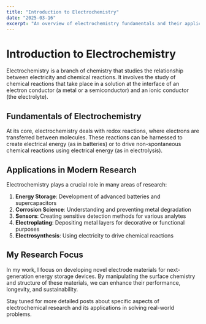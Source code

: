 ```yaml
---
title: "Introduction to Electrochemistry"
date: "2025-03-16"
excerpt: "An overview of electrochemistry fundamentals and their applications in modern research."
---
```


# Introduction to Electrochemistry

Electrochemistry is a branch of chemistry that studies the relationship between electricity and chemical reactions. It involves the study of chemical reactions that take place in a solution at the interface of an electron conductor (a metal or a semiconductor) and an ionic conductor (the electrolyte).

## Fundamentals of Electrochemistry

At its core, electrochemistry deals with redox reactions, where electrons are transferred between molecules. These reactions can be harnessed to create electrical energy (as in batteries) or to drive non-spontaneous chemical reactions using electrical energy (as in electrolysis).

## Applications in Modern Research

Electrochemistry plays a crucial role in many areas of research:

1. **Energy Storage**: Development of advanced batteries and supercapacitors
2. **Corrosion Science**: Understanding and preventing metal degradation
3. **Sensors**: Creating sensitive detection methods for various analytes
4. **Electroplating**: Depositing metal layers for decorative or functional purposes
5. **Electrosynthesis**: Using electricity to drive chemical reactions

## My Research Focus

In my work, I focus on developing novel electrode materials for next-generation energy storage devices. By manipulating the surface chemistry and structure of these materials, we can enhance their performance, longevity, and sustainability.

Stay tuned for more detailed posts about specific aspects of electrochemical research and its applications in solving real-world problems.
